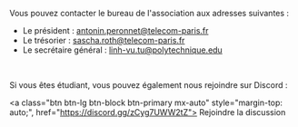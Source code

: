 Vous pouvez contacter le bureau de l'association aux adresses suivantes :

- Le président : antonin.peronnet@telecom-paris.fr
- Le trésorier : sascha.roth@telecom-paris.fr
- Le secrétaire général : linh-vu.tu@polytechnique.edu

<br>

Si vous êtes étudiant, vous pouvez également nous rejoindre sur Discord :

<a class="btn btn-lg btn-block btn-primary mx-auto" style="margin-top: auto;", href="https://discord.gg/zCyg7UWW2tZ">
    <i class="bi bi-discord me-2"></i> Rejoindre la discussion
</a>
